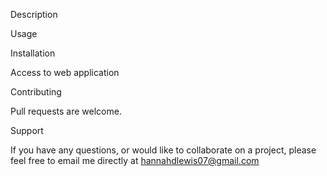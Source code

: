 Description

Usage

Installation


Access to web application


Contributing

Pull requests are welcome.

Support

If you have any questions, or would like to collaborate on a project, please feel free to email me directly at hannahdlewis07@gmail.com


